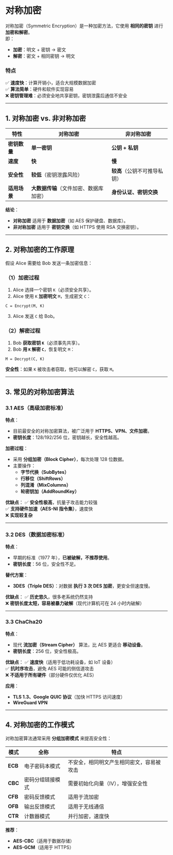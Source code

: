 # 对称加密

对称加密（Symmetric Encryption）是一种加密方法，它使用 **相同的密钥** 进行 **加密和解密**。  
即：
- **加密**：明文 + 密钥 → 密文  
- **解密**：密文 + 相同密钥 → 明文  

### **特点**
✅ **速度快**：计算开销小，适合大规模数据加密  
✅ **算法简单**：硬件和软件实现容易  
❌ **密钥管理难**：必须安全地共享密钥，密钥泄露后通信不安全  

---

## **1. 对称加密 vs. 非对称加密**
| **特性** | **对称加密** | **非对称加密** |
|----------|--------------|--------------|
| **密钥数量** | **单一密钥** | **公钥 + 私钥** |
| **速度** | **快** | **慢** |
| **安全性** | **较低**（密钥泄露风险） | **较高**（公钥不可推导私钥） |
| **适用场景** | **大数据传输**（文件加密、数据库加密） | **身份认证、密钥交换** |

**结论**：
- **对称加密** 适用于 **数据加密**（如 AES 保护硬盘、数据库）。  
- **非对称加密** 适用于 **密钥交换**（如 HTTPS 使用 RSA 交换密钥）。  

---

## **2. 对称加密的工作原理**
假设 Alice 需要给 Bob 发送一条加密信息：

### **（1）加密过程**
1. Alice 选择一个密钥 `K`（必须安全共享）。  
2. Alice 使用 `K` **加密明文** `M`，生成密文 `C`：
```text
C = Encrypt(M, K)
```
3. Alice 发送 `C` 给 Bob。

### **（2）解密过程**
1. Bob **获取密钥 `K`**（必须事先共享）。  
2. Bob **用 `K` 解密 `C`**，恢复明文 `M`：
```text
M = Decrypt(C, K)
```

**安全性**：如果 `K` 被攻击者窃取，他可以解密 `C`，获取 `M`。

---

## **3. 常见的对称加密算法**
### **3.1 AES（高级加密标准）**
**特点**：
- 目前最安全的对称加密算法，被广泛用于 **HTTPS、VPN、文件加密**。
- **密钥长度**：128/192/256 位，密钥越长，安全性越高。  

**加密过程**：
- 采用 **分组加密（Block Cipher）**，每次处理 128 位数据。  
- 主要操作：
  - **字节代换（SubBytes）**
  - **行移位（ShiftRows）**
  - **列混淆（MixColumns）**
  - **轮密钥加（AddRoundKey）**
  
**优缺点**：
✅ **安全性极高**，抗量子攻击能力较强  
✅ **支持硬件加速（AES-NI 指令集）**，速度快  
❌ **实现较复杂**  

---

### **3.2 DES（数据加密标准）**
**特点**：
- 早期的标准（1977 年），**已被破解，不推荐使用**。  
- **密钥长度**：56 位，安全性不足。  

**替代方案**：
- **3DES（Triple DES）**：对数据 **执行 3 次 DES 加密**，更安全但速度慢。  

**优缺点**：
✅ **历史悠久**，很多老系统仍然支持  
❌ **密钥长度太短，容易被暴力破解**（现代计算机可在 24 小时内破解）  

---

### **3.3 ChaCha20**
**特点**：
- 现代 **流加密（Stream Cipher）** 算法，比 AES 更适合 **移动设备**。  
- **密钥长度**：256 位，安全性极高。  

**优缺点**：
✅ **速度快**（适用于低功耗设备，如 IoT 设备）  
✅ **抗时序攻击**，避免 AES 可能的侧信道攻击  
❌ **不适用于所有硬件**（部分硬件仅优化 AES）  

**应用**：
- **TLS 1.3、Google QUIC 协议**（加快 HTTPS 访问速度）  
- **WireGuard VPN**  

---


## **4. 对称加密的工作模式**
对称加密算法通常采用 **分组加密模式** 来提高安全性：

| **模式** | **全称** | **特点** |
|---------|---------|---------|
| **ECB** | 电子密码本模式 | 不安全，相同明文产生相同密文，容易被攻击 |
| **CBC** | 密码分组链接模式 | 需要初始化向量（IV），增强安全性 |
| **CFB** | 密码反馈模式 | 适用于流加密 |
| **OFB** | 输出反馈模式 | 适用于无线通信 |
| **CTR** | 计数器模式 | 并行加密，速度快 |

**推荐**：
- **AES-CBC**（适用于数据存储）  
- **AES-GCM**（适用于 HTTPS）  



